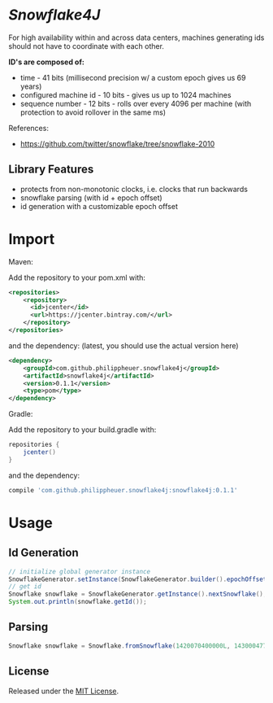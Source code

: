 # *Snowflake4J*

For high availability within and across data centers, machines generating ids should not have to coordinate with each other.

**ID's are composed of:**
- time - 41 bits (millisecond precision w/ a custom epoch gives us 69 years)
- configured machine id - 10 bits - gives us up to 1024 machines
- sequence number - 12 bits - rolls over every 4096 per machine (with protection to avoid rollover in the same ms)

References:

- https://github.com/twitter/snowflake/tree/snowflake-2010

## Library Features

- protects from non-monotonic clocks, i.e. clocks that run backwards
- snowflake parsing (with id + epoch offset)
- id generation with a customizable epoch offset

# Import

Maven:

Add the repository to your pom.xml with:
```xml
<repositories>
    <repository>
      <id>jcenter</id>
      <url>https://jcenter.bintray.com/</url>
    </repository>
</repositories>
```
and the dependency: (latest, you should use the actual version here)

```xml
<dependency>
    <groupId>com.github.philippheuer.snowflake4j</groupId>
    <artifactId>snowflake4j</artifactId>
    <version>0.1.1</version>
    <type>pom</type>
</dependency>
```

Gradle:

Add the repository to your build.gradle with:
```groovy
repositories {
	jcenter()
}
```

and the dependency:

```groovy
compile 'com.github.philippheuer.snowflake4j:snowflake4j:0.1.1'
```

# Usage

## Id Generation

```java
// initialize global generator instance
SnowflakeGenerator.setInstance(SnowflakeGenerator.builder().epochOffset(offset).nodeId(1L).build());
// get id
Snowflake snowflake = SnowflakeGenerator.getInstance().nextSnowflake();
System.out.println(snowflake.getId());
```

## Parsing

```java
Snowflake snowflake = Snowflake.fromSnowflake(1420070400000L, 143000477531897856L);
```

## License

Released under the [MIT License](./LICENSE).
